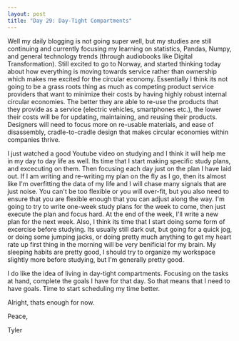 ```yaml
---
layout: post
title: "Day 29: Day-Tight Compartments"
---
```


Well my daily blogging is not going super well, but my studies are still continuing and currently focusing my learning on statistics, Pandas, Numpy, and general technology trends (through audiobooks like Digital Transformation). Still excited to go to Norway, and started thinking today about how everything is moving towards service rather than ownership which makes me excited for the circular economy. Essentially I think its not going to be a grass roots thing as much as competing product service providers that want to minimize their costs by having highly robust internal circular economies. The better they are able to re-use the products that they provide as a service (electric vehicles, smartphones etc.), the lower their costs will be for updating, maintaining, and reusing their products. Designers will need to focus more on re-usable materials, and ease of disassembly, cradle-to-cradle design that makes circular economies within companies thrive.

I just watched a good Youtube video on studying and I think it will help me in my day to day life as well. Its time that I start making specific study plans, and excecuting on them. Then focusing each day just on the plan I have laid out. If I am writing and re-writing my plan on the fly as I go, then its almost like I'm overfitting the data of my life and I will chase many signals that are just noise. You can't be too flexible or you will over-fit, but you also need to ensure that you are flexible enough that you can adjust along the way. I'm going to try to write one-week study plans for the week to come, then just execute the plan and focus hard. At the end of the week, I'll write a new plan for the next week. Also, I think its time that I start doing some form of excercise before studying. Its usually still dark out, but going for a quick jog, or doing some jumping jacks, or doing pretty much anything to get my heart rate up first thing in the morning will be very benificial for my brain. My sleeping habits are pretty good, I should try to organize my workspace slightly more before studying, but I'm generally pretty good.

I do like the idea of living in day-tight compartments. Focusing on the tasks at hand, complete the goals I have for that day. So that means that I need to have goals. Time to start scheduling my time better.

Alright, thats enough for now.

Peace,

Tyler
